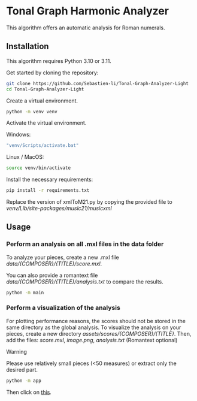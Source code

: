 # Tonal Graph Harmonic Analyzer

This algorithm offers an automatic analysis for Roman numerals.

## Installation
This algorithm requires Python 3.10 or 3.11.

Get started by cloning the repository:
```bash
git clone https://github.com/Sebastien-li/Tonal-Graph-Analyzer-Light
cd Tonal-Graph-Analyzer-Light
```

Create a virtual environment.
```bash
python -m venv venv
```
Activate the virtual environment.

Windows:
```bash
"venv/Scripts/activate.bat"
```
Linux / MacOS:
```bash
source venv/bin/activate
```
Install the necessary requirements:
```bash
pip install -r requirements.txt
```
Replace the version of xmlToM21.py by copying the provided file to *venv/Lib/site-packages/music21/musicxml*

## Usage
### Perform an analysis on all .mxl files in the data folder

To analyze your pieces, create a new .mxl file *data/{COMPOSER}/{TITLE}/score.mxl*.

You can also provide a romantext file *data/{COMPOSER}/{TITLE}/analysis.txt* to compare the results.

```bash
python -m main
```

### Perform a visualization of the analysis

For plotting performance reasons, the scores should not be stored in the same directory as the global analysis. To visualize the analysis on your pieces, create a new directory *assets/scores/{COMPOSER}/{TITLE}*. Then, add the files: *score.mxl*, *image.png*, *analysis.txt* (Romantext optional)

> [!WARNING]
> Please use relatively small pieces (<50 measures) or extract only the desired part.
```bash
python -m app
```
Then click on [this](http://127.0.0.1:8050/).
